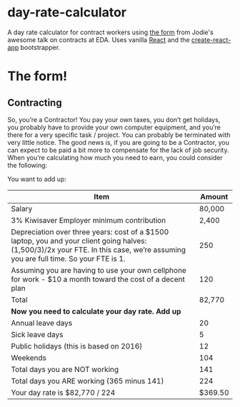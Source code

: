 # day-rate-calculator
A day rate calculator for contract workers using [the form]() from Jodie's awesome talk on contracts at EDA. Uses vanilla [React](https://facebook.github.io/react/) and the [create-react-app](https://github.com/facebookincubator/create-react-app) bootstrapper.

# The form!

## Contracting
So, you’re a Contractor! You pay your own taxes, you don’t get holidays, you probably have to provide your
own computer equipment, and you’re there for a very specific task / project. You can probably be terminated
with very little notice.
The good news is, if you are going to be a Contractor, you can expect to be paid a bit more to compensate
for the lack of job security. When you’re calculating how much you need to earn, you could consider the
following:

You want to add up:

| Item | Amount |
|---|---|
| Salary | 80,000 |
| 3% Kiwisaver Employer minimum contribution | 2,400 |
| Depreciation over three years: cost of a $1500 laptop, you and your client going halves: (1,500/3)/2x your FTE. In this case, we’re assuming you are full time. So your FTE is 1. | 250 |
| Assuming you are having to use your own cellphone for work - $10 a month toward the cost of a decent plan | 120 |
| Total | 82,770 |
| **Now you need to calculate your day rate. Add up** |
| Annual leave days | 20 |
| Sick leave days | 5 |
| Public holidays (this is based on 2016) | 12 |
| Weekends | 104 |
| Total days you are NOT working | 141 |
| Total days you ARE working (365 minus 141) | 224 |
| Your day rate is $82,770 / 224 | $369.50 |
